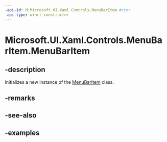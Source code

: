 ```yaml
---
-api-id: M:Microsoft.UI.Xaml.Controls.MenuBarItem.#ctor
-api-type: winrt constructor
---
```

<!-- Method syntax.
public MenuBarItem.MenuBarItem()
-->

# Microsoft.UI.Xaml.Controls.MenuBarItem.MenuBarItem


## -description

Initializes a new instance of the [MenuBarItem](menubaritem.md) class.


## -remarks


## -see-also


## -examples


